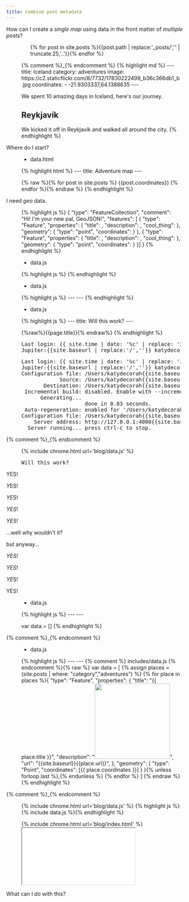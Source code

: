 ```yaml
---
title: Combine post metadata
---
```


How can I create a *single map* using data in the front matter of *multiple posts*?

<!--*-->

<figure class="atom">
<ul>{% for post in site.posts %}<li{% if forloop.first %} class="active"{% endif %}>{{post.path | replace:'_posts/','' | truncate:25,'..'}}</li>{% endfor %}</ul>{% comment %}_{% endcomment %}
{% highlight md %}
---
title: Iceland
category: adventures
image: https://c2.staticflickr.com/8/7732/17830222499_b36c366db1_b.jpg
coordinates:
- -21.9303337,64.1388635
---

We spent 10 amazing days in Iceland, here's our journey.

## Reykjavík

We kicked it off in Reykjavík and walked all around the city.
{% endhighlight %}
</figure>

<!--*-->

Where do I start?

<!--*-->

<figure class="atom">
<ul><li class="active">data.html</li></ul>
{% highlight html %}
---
title: Adventure map
---

{% raw %}{% for post in site.posts %}
{{post.coordinates}}
{% endfor %}{% endraw %}
{% endhighlight %}
</figure>

<!--*-->

I need *geo* data.

<!--*-->

<figure class="atom">
{% highlight js %}
{
  "type": "FeatureCollection",
  "comment": "Hi! I'm your new pal, GeoJSON!",
  "features": [
  {
    "type": "Feature",
    "properties": {
      "title": <post title>,
      "description": <post description>,
      "cool_thing": <that I want to store>
    },
    "geometry": {
      "type": "point",
      "coordinates": <post coordinates>
    }
  },
  {
    "type": "Feature",
    "properties": {
      "title": <post title>,
      "description": <post description>,
      "cool_thing": <that I want to store>
    },
    "geometry": {
      "type": "point",
      "coordinates": <post coordinates>
    }
  }]
}
{% endhighlight %}
</figure>

<!--*-->

<figure class="atom">
<ul><li class="active">data.js</li></ul>
{% highlight js %}
{% endhighlight %}
</figure>

<!--*-->

<figure class="atom">
<ul><li class="active">data.js</li></ul>
{% highlight js %}
---
---
{% endhighlight %}
</figure>

<!--*-->

<figure class="atom">
<ul><li class="active">data.js</li></ul>
{% highlight js %}
---
title: Will this work?
---

{%raw%}{{page.title}}{% endraw%}
{% endhighlight %}
</figure>

<!--*-->

<figure class="terminal">
<pre>
Last login: {{ site.time | date: '%c' | replace: '2016','' }} on ttys000
Jupiter:{{site.baseurl | replace:'/',''}} katydecorah$ jekyll serve
</pre>
</figure>

<!--*-->

<figure class="terminal">
<pre>
Last login: {{ site.time | date: '%c' | replace: '2016','' }} on ttys000
Jupiter:{{site.baseurl | replace:'/',''}} katydecorah$ jekyll serve
Configuration file: /Users/katydecorah{{site.baseurl}}/_config.yml
            Source: /Users/katydecorah{{site.baseurl}}
       Destination: /Users/katydecorah{{site.baseurl}}/_site
 Incremental build: disabled. Enable with --incremental
      Generating... 
                    done in 0.03 seconds.
 Auto-regeneration: enabled for '/Users/katydecorah{{site.baseurl}}'
Configuration file: /Users/katydecorah{{site.baseurl}}/_config.yml
    Server address: http://127.0.0.1:4000{{site.baseurl}}/
  Server running... press ctrl-c to stop.
</pre>
</figure>{% comment %}_{% endcomment %}

<!--*-->

<figure class="chrome">
{% include chrome.html url='blog/data.js' %}
<pre>Will this work?</pre>
</figure>

<!--*-->

YES!

<!--*-->

*Y*ES!

<!--*-->

*YE*S!

<!--*-->

*YES*!

<!--*-->

*YES!*

<!--*-->

&hellip;well why wouldn't it?

<!--*-->

but anyway&hellip;

<!--*-->

*YES!*

<!--*-->

*YES*!

<!--*-->

*YE*S!

<!--*-->

YES!

<!--*-->

<figure class="atom">
<ul><li class="active">data.js</li></ul>
{% highlight js %}
---
---

var data = []
{% endhighlight %}
</figure>{% comment %}_{% endcomment %}

<!--*-->

<figure class="atom">
<ul><li class="active">data.js</li></ul>
{% highlight js %}
---
---
{% comment %} includes/data.js {% endcomment %}{% raw %}
var data = [
  {% assign places = (site.posts | where: "category","adventures") %}
  {% for place in places %}{
      "type": "Feature",
      "properties": {
        "title": "{{ place.title }}",
        "description": "<img src='{{ place.image }}' width='200'>",
        "url": "{{site.baseurl}}{{place.url}}",
      },
      "geometry": {
        "type": "Point",
        "coordinates": [{{ place.coordinates }}]
      }
  }{% unless forloop.last %},{% endunless %}
  {% endfor %}
]
{% endraw %}
{% endhighlight %}
</figure>{% comment %}_{% endcomment %}


<!--*-->

<figure class="chrome">
{% include chrome.html url='blog/data.js' %}
{% highlight js %}{% include data.js %}{% endhighlight %}
</figure>

<!--*-->

<figure class="chrome">
{% include chrome.html url='blog/index.html' %}
<iframe src="blog/index.html" class="map"></iframe>
</figure>

<!--*-->

What can I *do* with this?
